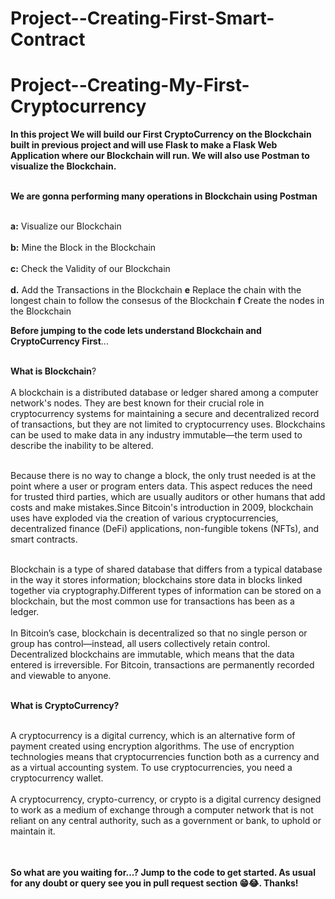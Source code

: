 # Project--Creating-First-Smart-Contract

# Project--Creating-My-First-Cryptocurrency

<table>
  
**In this project We will build our First CryptoCurrency on the Blockchain built in previous project and will use Flask to make a Flask Web Application where our Blockchain will run. We will also use Postman to visualize the Blockchain.** <br></br>

**We are gonna performing many operations in Blockchain using Postman**<br></br>

**a:** Visualize our Blockchain <br></br>
**b:** Mine the Block in the Blockchain <br></br>
**c:** Check the Validity of our Blockchain <br></br>
**d.** Add the Transactions in the Blockchain
**e** Replace the chain with the longest chain to follow the consesus of the Blockchain
**f** Create the nodes in the Blockchain

**Before jumping to the code lets understand Blockchain and CryptoCurrency First**...<br></br>

**What is Blockchain**?<br></br>
A blockchain is a distributed database or ledger shared among a computer network's nodes. They are best known for their crucial role in cryptocurrency systems for maintaining a secure and decentralized record of transactions, but they are not limited to cryptocurrency uses. Blockchains can be used to make data in any industry immutable—the term used to describe the inability to be altered.<br></br>

Because there is no way to change a block, the only trust needed is at the point where a user or program enters data. This aspect reduces the need for trusted third parties, which are usually auditors or other humans that add costs and make mistakes.Since Bitcoin's introduction in 2009, blockchain uses have exploded via the creation of various cryptocurrencies, decentralized finance (DeFi) applications, non-fungible tokens (NFTs), and smart contracts.<br></br>

Blockchain is a type of shared database that differs from a typical database in the way it stores information; blockchains store data in blocks linked together via cryptography.Different types of information can be stored on a blockchain, but the most common use for transactions has been as a ledger.<br></br>
In Bitcoin’s case, blockchain is decentralized so that no single person or group has control—instead, all users collectively retain control.
Decentralized blockchains are immutable, which means that the data entered is irreversible. For Bitcoin, transactions are permanently recorded and viewable to anyone.<br></br>


**What is CryptoCurrency?** <br></br>

A cryptocurrency is a digital currency, which is an alternative form of payment created using encryption algorithms. The use of encryption technologies means that cryptocurrencies function both as a currency and as a virtual accounting system. To use cryptocurrencies, you need a cryptocurrency wallet.<br></br>
A cryptocurrency, crypto-currency, or crypto is a digital currency designed to work as a medium of exchange through a computer network that is not reliant on any central authority, such as a government or bank, to uphold or maintain it.<br></br>


</table>

**So what are you waiting for...? Jump to the code to get started. As usual for any doubt or query see you in pull request section 😁😂. Thanks!**


